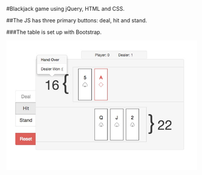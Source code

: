 #Blackjack game using jQuery, HTML and CSS.

##The JS has three primary buttons: deal, hit and stand.

###The table is set up with Bootstrap.

![Alt text](screenshot.jpg?raw=true "Screenshot")